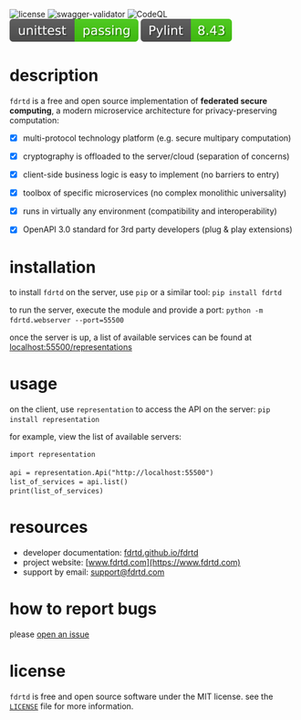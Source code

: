![license](https://img.shields.io/github/license/fdrtd/fdrtd)
![swagger-validator](https://img.shields.io/swagger/valid/3.0?specUrl=https%3A%2F%2Fraw.githubusercontent.com%2Ffdrtd%2Ffdrtd%2Fmain%2Ffdrtd%2Fapi%2Fopenapi.yaml)
![CodeQL](https://github.com/fdrtd/fdrtd/workflows/CodeQL/badge.svg)
![unittest](https://raw.githubusercontent.com/fdrtd/fdrtd/main/.github/badges/tests.svg)
![Pylint](https://raw.githubusercontent.com/fdrtd/fdrtd/main/.github/badges/pylint.svg)


# description

`fdrtd` is a free and open source implementation of **federated secure computing**,
a modern microservice architecture for privacy-preserving computation:

- [x] multi-protocol technology platform (e.g. secure multipary computation)
- [x] cryptography is offloaded to the server/cloud (separation of concerns)
- [x] client-side business logic is easy to implement (no barriers to entry)
- [x] toolbox of specific microservices (no complex monolithic universality)
- [x] runs in virtually any environment (compatibility and interoperability)
- [x] OpenAPI 3.0 standard for 3rd party developers (plug & play extensions)


# installation

to install `fdrtd` on the server, use `pip` or a similar tool: `pip install fdrtd`

to run the server, execute the module and provide a port: `python -m fdrtd.webserver --port=55500`

once the server is up, a list of available services can be found at [localhost:55500/representations](http://localhost:55500/representations)


# usage

on the client, use `representation` to access the API on the server: `pip install representation`

for example, view the list of available servers:

    import representation

    api = representation.Api("http://localhost:55500")
    list_of_services = api.list()
    print(list_of_services)


# resources

* developer documentation: [fdrtd.github.io/fdrtd](https://fdrtd.github.io/fdrtd)
* project website: [www.fdrtd.com](https://www.fdrtd.com)
* support by email: [support@fdrtd.com](mailto:support@fdrtd.com)


# how to report bugs

please [open an issue](https://github.com/fdrtd/fdrtd/issues/new)


# license

`fdrtd` is free and open source software under the MIT license.
see the [`LICENSE`](https://github.com/fdrtd/fdrtd/tree/main/LICENSE) file for more information.
